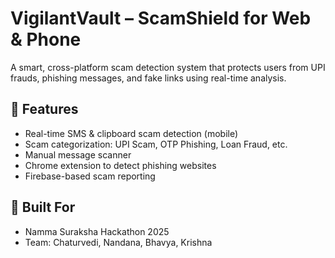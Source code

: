 # VigilantVault – ScamShield for Web & Phone

A smart, cross-platform scam detection system that protects users from UPI frauds, phishing messages, and fake links using real-time analysis.

## 🔐 Features
- Real-time SMS & clipboard scam detection (mobile)
- Scam categorization: UPI Scam, OTP Phishing, Loan Fraud, etc.
- Manual message scanner
- Chrome extension to detect phishing websites
- Firebase-based scam reporting

## 🚀 Built For
- Namma Suraksha Hackathon 2025
- Team: Chaturvedi, Nandana, Bhavya, Krishna
